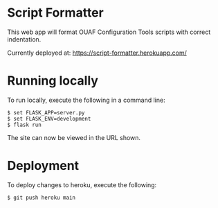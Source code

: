 
# Script Formatter

This web app will format OUAF Configuration Tools scripts with correct indentation.

Currently deployed at: https://script-formatter.herokuapp.com/

# Running locally

To run locally, execute the following in a command line:

```
$ set FLASK_APP=server.py
$ set FLASK_ENV=development
$ flask run
```

The site can now be viewed in the URL shown.

# Deployment

To deploy changes to heroku, execute the following:

```
$ git push heroku main
```
